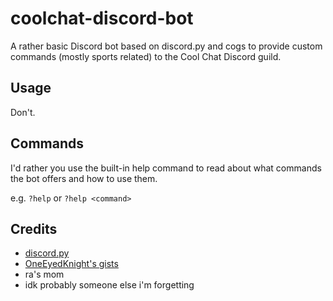 # coolchat-discord-bot

A rather basic Discord bot based on discord.py and cogs to provide custom commands (mostly sports related) to the Cool Chat Discord guild.

## Usage

Don't.

## Commands

I'd rather you use the built-in help command to read about what commands the bot offers and how to use them.

e.g. `?help` or `?help <command>`

## Credits

- [discord.py](https://github.com/Rapptz/discord.py)
- [OneEyedKnight's gists](https://gist.github.com/OneEyedKnight/f0411f9a5e9dea23b96be0bf6dd86d2d)
- ra's mom
- idk probably someone else i'm forgetting